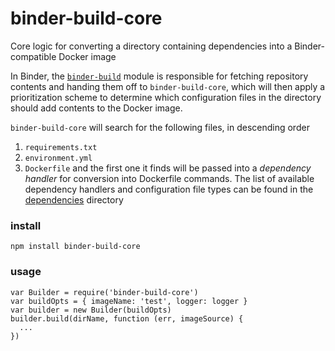# binder-build-core
Core logic for converting a directory containing dependencies into a Binder-compatible Docker image

In Binder, the [`binder-build`](https://github.com/binder-project/binder-build) module is
responsible for fetching repository contents and handing them off to `binder-build-core`, which will
then apply a prioritization scheme to determine which configuration files in the directory should
add contents to the Docker image.

`binder-build-core` will search for the following files, in descending order
 1. `requirements.txt`
 2. `environment.yml`
 3. `Dockerfile`
and the first one it finds will be passed into a *dependency handler* for conversion into Dockerfile
commands. The list of available dependency handlers and configuration file types can be
found in the [dependencies](dependencies/) directory

### install
`npm install binder-build-core`

### usage
```
var Builder = require('binder-build-core')
var buildOpts = { imageName: 'test', logger: logger }
var builder = new Builder(buildOpts)
builder.build(dirName, function (err, imageSource) {
  ...
})
```

